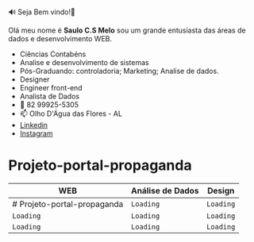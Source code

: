 🔊 Seja Bem vindo!👋

Olá meu nome é **Saulo C.S Melo**  sou um grande entusiasta das áreas de dados e desenvolvimento WEB.
- Ciências Contabéns 
- Analise e desenvolvimento de sistemas
- Pós-Graduando: controladoria; Marketing; Analise de dados.
- Designer
- Engineer front-end
- Analista de Dados
- 💬 82 99925-5305
- 📫 Olho D'Água das Flores - AL
- [Linkedin](http://https://www.linkedin.com/in/saulo-carvalho-dos-santos-melo-826077194/)
- [Instagram](https://www.instagram.com/sauloc.smelo/)
# Projeto-portal-propaganda



|WEB             |Análise de Dados               |Design                      |
|----------------|-------------------------------|-----------------------------|
|# Projeto-portal-propaganda|`Loading` |`Loading`            |
|`Loading`     |`Loading`            |`Loading`           |
|`Loading`        |`Loading`|`Loading`|





